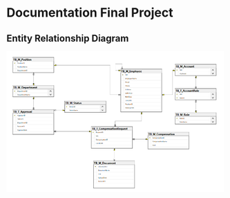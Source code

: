 # Documentation Final Project
## Entity Relationship Diagram

![Database Diagrams](Entity-Relationship-Diagram.png)
